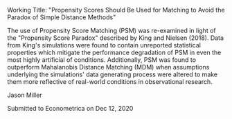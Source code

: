Working Title: "Propensity Scores Should Be Used for Matching to Avoid the Paradox of Simple Distance Methods"

The use of Propensity Score Matching (PSM) was re-examined in light of 
the "Propensity Score Paradox" described by King and Nielsen (2018). 
Data from King's simulations were found to contain unreported 
statistical properties which mitigate the performance degradation of PSM 
in even the most highly artificial of conditions. Additionally, PSM was 
found to outperform Mahalanobis Distance Matching (MDM) when assumptions 
underlying the simulations' data generating process were altered to make 
them more reflective of real-world conditions in observational research.


Jason Miller

Submitted to Econometrica on Dec 12, 2020
